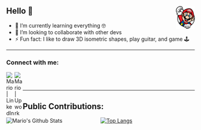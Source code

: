 ## <img alt="Mario" align="right" width="50px" src="https://github.com/M-Z/M-Z/blob/master/mario.png" />
## Hello 👋 

- 🌱 I’m currently learning everything 🤓
- 👯 I’m looking to collaborate with other devs
- ⚡ Fun fact: I like to draw 3D isometric shapes, play guitar, and game 🕹
---
### Connect with me:

[<img align="left" alt="Mario | LinkedIn" width="22px" src="https://cdn.jsdelivr.net/npm/simple-icons@v3/icons/linkedin.svg" />][linkedin]
[<img align="left" alt="Mario | Upwork" width="22px" src="https://cdn.jsdelivr.net/npm/simple-icons@3.3.0/icons/upwork.svg" />][upwork]

<br />
<br />

---
Public Contributions:
---
<img align="left" alt="Mario's Github Stats" width="50%" src="https://github-readme-stats.vercel.app/api?username=M-Z&show_icons=true&hide_border=true&count_private=true" />

[![Top Langs](https://github-readme-stats.vercel.app/api/top-langs/?username=M-Z&layout=compact)][linkedin]


<!-- variable declarations -->
[linkedin]: https://www.linkedin.com/in/mario-medhat/
[upwork]: https://www.upwork.com/freelancers/~01c475b9d430b56f9e
